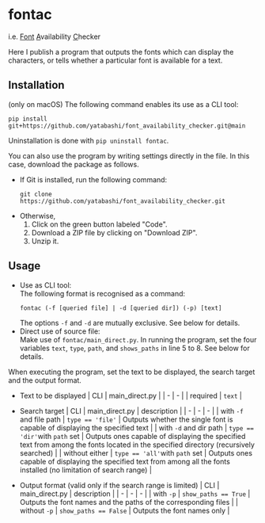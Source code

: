 # fontac

i.e. <ins>Font</ins> <ins>A</ins>vailability <ins>C</ins>hecker

Here I publish a program that outputs the fonts which can display the characters, or tells whether a particular font is available for a text.

## Installation
(only on macOS) The following command enables its use as a CLI tool:
```
pip install git+https://github.com/yatabashi/font_availability_checker.git@main
```
Uninstallation is done with `pip uninstall fontac`.

You can also use the program by writing settings directly in the file. In this case, download the package as follows.
* If Git is installed, run the following command:
    ```
    git clone https://github.com/yatabashi/font_availability_checker.git
    ```
* Otherwise,
    1. Click on the green button labeled "Code".
    1. Download a ZIP file by clicking on "Download ZIP".
    1. Unzip it.

## Usage
* Use as CLI tool:  
    The following format is recognised as a command:
    ```
    fontac (-f [queried file] | -d [queried dir]) (-p) [text]
    ```
    The options `-f` and `-d` are mutually exclusive. See below for details.
* Direct use of source file:  
    Make use of `fontac/main_direct.py`. In running the program, set the four variables `text`, `type`, `path`, and `shows_paths` in line 5 to 8. See below for details.

When executing the program, set the text to be displayed, the search target and the output format.
* Text to be displayed
    | CLI | main_direct.py |
    | - | - |
    | required | `text` |

* Search target
    | CLI | main_direct.py | description |
    | - | - | - |
    | with `-f` and file path | `type == 'file'` | Outputs whether the single font is capable of displaying the specified text |
    | with `-d` and dir path | `type == 'dir'`with `path` set | Outputs ones capable of displaying the specified text from among the fonts located in the specified directory (recursively searched) |
    | without either | `type == 'all'`with `path` set | Outputs ones capable of displaying the specified text from among all the fonts installed (no limitation of search range) |

* Output format (valid only if the search range is limited)
    | CLI | main_direct.py | description |
    | - | - | - |
    | with `-p` | `show_paths == True` | Outputs the font names and the paths of the corresponding files |
    | without `-p` | `show_paths == False` | Outputs the font names only |
